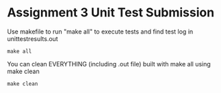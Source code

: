 # Assignment 3 Unit Test Submission
Use makefile to run "make all" to execute tests and find test log in unittestresults.out
```
make all
```
You can clean EVERYTHING (including .out file) built with make all using make clean
```
make clean
```